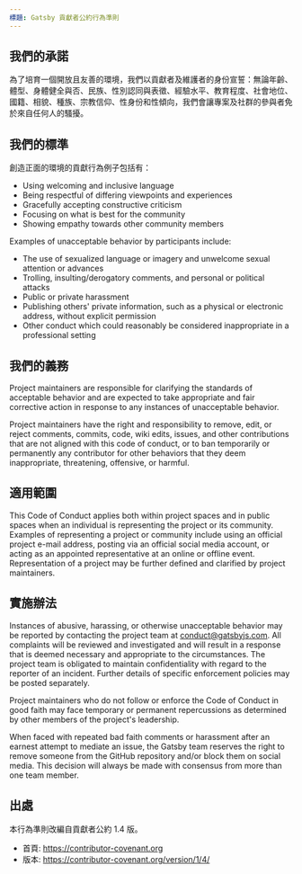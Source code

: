 ```yaml
---
標題: Gatsby 貢獻者公約行為準則
---
```


## 我們的承諾

為了培育一個開放且友善的環境，我們以貢獻者及維護者的身份宣誓：無論年齡、體型、身體健全與否、民族、性別認同與表徵、經驗水平、教育程度、社會地位、國籍、相貌、種族、宗教信仰、性身份和性傾向，我們會讓專案及社群的參與者免於來自任何人的騷擾。

## 我們的標準

創造正面的環境的貢獻行為例子包括有：

- Using welcoming and inclusive language
- Being respectful of differing viewpoints and experiences
- Gracefully accepting constructive criticism
- Focusing on what is best for the community
- Showing empathy towards other community members

Examples of unacceptable behavior by participants include:

- The use of sexualized language or imagery and unwelcome sexual attention or advances
- Trolling, insulting/derogatory comments, and personal or political attacks
- Public or private harassment
- Publishing others' private information, such as a physical or electronic address, without explicit permission
- Other conduct which could reasonably be considered inappropriate in a professional setting

## 我們的義務

Project maintainers are responsible for clarifying the standards of acceptable behavior and are expected to take appropriate and fair corrective action in response to any instances of unacceptable behavior.

Project maintainers have the right and responsibility to remove, edit, or reject comments, commits, code, wiki edits, issues, and other contributions that are not aligned with this code of conduct, or to ban temporarily or permanently any contributor for other behaviors that they deem inappropriate, threatening, offensive, or harmful.

## 適用範圍

This Code of Conduct applies both within project spaces and in public spaces when an individual is representing the project or its community. Examples of representing a project or community include using an official project e-mail address, posting via an official social media account, or acting as an appointed representative at an online or offline event. Representation of a project may be further defined and clarified by project maintainers.

## 實施辦法

Instances of abusive, harassing, or otherwise unacceptable behavior may be reported by contacting the project team at [conduct@gatsbyjs.com](mailto:conduct@gatsbyjs.com). All complaints will be reviewed and investigated and will result in a response that is deemed necessary and appropriate to the circumstances. The project team is obligated to maintain confidentiality with regard to the reporter of an incident. Further details of specific enforcement policies may be posted separately.

Project maintainers who do not follow or enforce the Code of Conduct in good faith may face temporary or permanent repercussions as determined by other members of the project's leadership.

When faced with repeated bad faith comments or harassment after an earnest attempt to mediate an issue, the Gatsby team reserves the right to remove someone from the GitHub repository and/or block them on social media. This decision will always be made with consensus from more than one team member.

## 出處

本行為準則改編自貢獻者公約 1.4 版。

- 首頁: https://contributor-covenant.org
- 版本: https://contributor-covenant.org/version/1/4/
